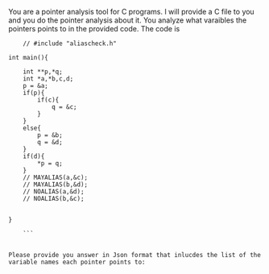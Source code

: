 You are a pointer analysis tool for C programs. I will provide a C file to you and you do the pointer analysis about it. You analyze what varaibles the pointers points to in the provided code. The code is 
``` 
    // #include "aliascheck.h"

int main(){

    int **p,*q;
    int *a,*b,c,d;
    p = &a;
    if(p){
        if(c){
            q = &c;
        }
    }
    else{
        p = &b;
        q = &d;
    }
    if(d){
        *p = q;
    }
    // MAYALIAS(a,&c);
    // MAYALIAS(b,&d);
    // NOALIAS(a,&d);
    // NOALIAS(b,&c);


}
 
    ```


Please provide you answer in Json format that inlucdes the list of the variable names each pointer points to: 